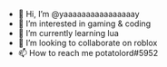 - 👋 Hi, I’m @yaaaaaaaaaaaaaaaay
- 👀 I’m interested in gaming & coding
-  🌱 I’m currently learning lua
- 💞️ I’m looking to collaborate on roblox
- 📫 How to reach me potatolord#5952
